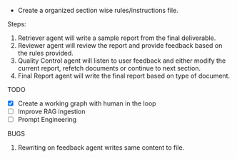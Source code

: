 - Create a organized section wise rules/instructions file.


Steps:
1. Retriever agent will write a sample report from the final deliverable.
2. Reviewer agent will review the report and provide feedback based on the rules provided.
3. Quality Control agent will listen to user feedback and either modify the current report, refetch documents or continue to next section.
4. Final Report agent will write the final report based on type of document.

TODO

- [x] Create a working graph with human in the loop
- [ ] Improve RAG ingestion
- [ ] Prompt Engineering

BUGS

1. Rewriting on feedback agent writes same content to file.